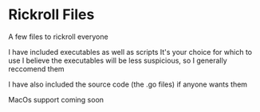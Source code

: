 # Rickroll Files
A few files to rickroll everyone

I have included executables as well as scripts
It's your choice for which to use
I believe the executables will be less suspicious, so I generally reccomend them

I have also included the source code (the .go files) if anyone wants them

MacOs support coming soon



